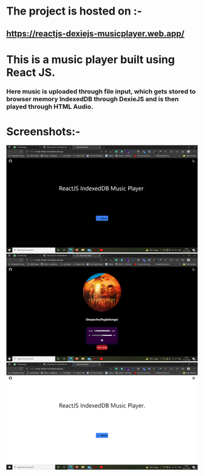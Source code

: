 # The project is hosted on :- 
## <a href="https://reactjs-dexiejs-musicplayer.web.app/">https://reactjs-dexiejs-musicplayer.web.app/</a>

# This is a music player built using React JS. 
### Here music is uploaded through file input, which gets stored to browser memory IndexedDB through DexieJS and is then played through HTML Audio.

# Screenshots:-
<img src="./ss1.png"/>

<img src="./ss2.png"/>

<img src="./ss3.png"/>
